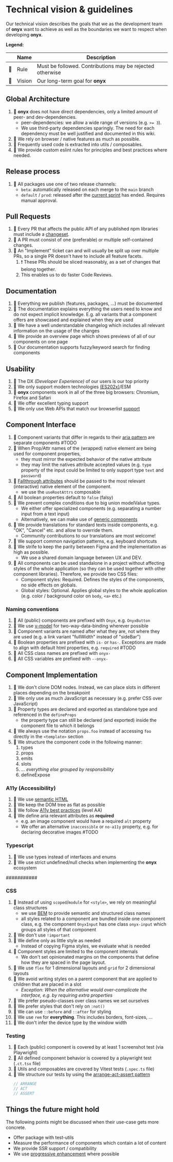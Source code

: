 # Technical vision & guidelines

Our technical vision describes the goals that we as the development team of **onyx** want to achieve as well as the boundaries we want to respect when developing **onyx**.

**Legend:**

|     | Name   | Description                                               |
| --- | ------ | --------------------------------------------------------- |
| 📜  | Rule   | Must be followed. Contributions may be rejected otherwise |
| 🔮  | Vision | Our long-term goal for **onyx**                           |

## Global Architecture

1. 📜 **onyx** does not have direct dependencies, only a limited amount of peer- and dev-dependencies.
   - peer-dependencies: we allow a wide range of versions (e.g. `>= 3`).
   - We use third-party dependencies sparingly. The need for each dependency must be well justified and documented in this wiki.
2. 📜 We rely on browser / native features as much as possible.
3. 📜 Frequently used code is extracted into utils / composables.
4. 🔮 We provide custom eslint rules for principles and best practices where needed.

## Release process

1. 🔮 All packages use one of two release channels:
   - `beta`: automatically released on each merge to the `main` branch
   - `default` / `prod`: released after the [current sprint](https://github.com/orgs/SchwarzIT/projects/5/views/1) has ended. Requires manual approval.

## Pull Requests

1. 📜 Every PR that affects the public API of any published npm libraries must include a [changeset](https://github.com/changesets/changesets).
2. 📜 A PR must consist of one (preferable) or multiple self-contained changes.
3. 📜 An "Implement" ticket can and will usually be split up over multiple PRs, so a single PR doesn't have to include all feature facets.
   1. ❗️ These PRs should be sliced reasonably, as a set of changes that belong together.
   2. This enables us to do faster Code Reviews.

## Documentation

1. 📜 Everything we publish (features, packages, ...) must be documented
2. 📜 The documentation explains everything the users need to know and do not expect implicit knowledge. E.g. all variants that a component offers are showcased and explained when they are used
3. 📜 We have a well understandable changelog which includes all relevant information on the usage of the changes
4. 🔮 We provide an overview page which shows previews of all of our components on one page
5. 🔮 Our documentation supports fuzzy/keyword search for finding components

## Usability

1. 📜 The DX _(Developer Experience)_ of our users is our top priority
2. 📜 We only support modern technologies [(ES202x)](https://tc39.es/ecma262/)/ESM
3. 📜 **onyx** components work in all of the three big browsers: Chromium, Firefox and Safari
4. 📜 We offer excellent typing support
5. 📜 We only use Web APIs that match our browserlist [support](https://github.com/SchwarzIT/onyx/blob/47c2c8f28aa19fa859c01067934d772d196d6271/apps/docs/src/principles/technical-vision.md)

## Component Interface

1. 📜 Component variants that differ in regards to their [aria pattern](https://www.w3.org/WAI/ARIA/apg/patterns) are separate components #TODO
1. 📜 When Prop/Attr names of the (wrapped) native element are being used for component properties,
   - they must mirror the expected behavior of the native attribute
   - they may limit the natives attribute accepted values (e.g. `type` property of the input could be limited to only support type `text` and `password`)
1. 📜 [Fallthrough attributes](https://vuejs.org/guide/components/attrs.html) should be passed to the most relevant (interactive) native element of the component.
   - we use the `useRootAttrs` composable
1. 📜 All boolean properties default to `false` (falsy)
1. 📜 We prevent complex conditions due to big union modelValue types.
   - We either offer specialized components (e.g. separating a number input from a text input)
   - Alternatively, we can make use of [generic components](https://vuejs.org/api/sfc-script-setup.html#generics)
1. 📜 We provide translations for standard texts inside components, e.g. "OK", "Cancel" etc. and allow to override them.
   - Community contributions to our translations are most welcome!
1. 📜 We support common navigation patterns, e.g. keyboard shortcuts
1. 📜 We strife to keep the parity between Figma and the implementation as high as possible.
   - We use a shared domain language between UX and DEV.
1. 📜 All components can be used standalone in a project without affecting styles of the whole application (so they can be used together with other component libraries). Therefore, we provide two CSS files:
   - Component styles: Required. Defines the styles of the components, no side effects on globals.
   - Global styles: Optional. Applies global styles to the whole application (e.g. color / background color on `body`, `<a>` etc.)

### Naming conventions

1. 📜 All (public) components are prefixed with `Onyx`, e.g. `OnyxButton`
2. 📜 We use [v-model](https://vuejs.org/guide/components/v-model.html) for two-way-data-binding wherever possible
3. 📜 Component variants are named after what they are, not where they are used (e.g. a link variant "fullWidth" instead of "sideBar")
4. 📜 Boolean properties are prefixed with `is-` or `has-`. Exceptions are made to align with default html properties, e.g. `required` #TODO
5. 📜 All CSS class names are prefixed with `onyx-`
6. 📜 All CSS variables are prefixed with `--onyx-`

## Component Implementation

1. 📜 We don't clone DOM nodes. Instead, we can place slots in different places depending on the breakpoint
2. 📜 We only use as much JavaScript as necessary (e.g. prefer CSS over JavaScript)
3. 📜 Property types are declared and exported as standalone type and referenced in the `defineProps`
   - the property type can still be declared (and exported) inside the component file to which it belongs
4. 📜 We always use the notation `props.foo` instead of accessing `foo` directly in the `<template>` section
5. 📜 We structure the component code in the following manner:
   1. types
   2. props
   3. emits
   4. slots
   5. _... everything else grouped by responsibility_
   6. defineExpose

### A11y (Accessibility)

1. 📜 We use [semantic HTML](https://developer.mozilla.org/en-US/docs/Web/HTML/Element)
2. 📜 We keep the DOM tree as flat as possible
3. 📜 We follow [A11y best practices](https://www.w3.org/WAI/fundamentals/accessibility-principles/) (level AA)
4. 📜 We define aria relevant attributes as **required**
   - e.g. an image component would have a required `alt` property
   - We offer an alternative `inaccessible` or `no-a11y` property, e.g. for declaring decorative images #TODO

### Typescript

1. 📜 We use types instead of interfaces and enums
2. 📜 We use strict undefined/null checks when implementing the **onyx** ecosystem

###########
### CSS

1. 📜 Instead of using `scoped`/`module` for `<style>`, we rely on meaningful class structures
   - we use [BEM](https://getbem.com/naming/) to provide semantic and structured class names
   - all styles related to a component are bundled inside one component class,
     e.g. the component `OnyxInput` has one class `onyx-input` which groups all styles of that component
2. 📜 We don't use `!important`
3. 📜 We define only as little style as needed
   - Instead of copying Figma styles, we evaluate what is needed
4. 📜 Component styles are limited to the component internals
   - We don't set opinionated margins on the components that define how they are spaced in the page layout.
5. 📜 We use `flex` for 1 dimensional layouts and `grid` for 2 dimensional layouts
6. 📜 We avoid writing styles on a parent component that are applied to children that are placed in a slot
   - _Exception: When the alternative would over-complicate the interface, e.g. by requiring extra properties_
7. 📜 We prefer pseudo-classes over class names we set ourselves
8. 📜 We prefer styles that don't rely on `:not()`
9. 📜 We can use `::before` and `::after` for styling
10. 📜 We use `rem` for **everything**. This includes borders, font-sizes, ...
11. 📜 We don't infer the device type by the window width

### Testing

1. 📜 Each (public) component is covered by at least 1 screenshot test (via Playwright)
2. 📜 All defined component behavior is covered by a playwright test (`.ct.tsx` file)
3. 📜 Utils and composables are covered by Vitest tests (`.spec.ts` file)
4. 📜 We structure our tests by using the [arrange-act-assert pattern](https://automationpanda.com/2020/07/07/arrange-act-assert-a-pattern-for-writing-good-tests/)<br>
   ```ts
   // ARRANGE
   // ACT
   // ASSERT
   ```

## Things the future might hold

The following points might be discussed when their use-case gets more concrete.

- Offer package with test-utils
- Measure the performance of components which contain a lot of content
- We provide SSR support / compatibility
- We use [progressive enhancement](https://developer.mozilla.org/de/docs/Glossary/Progressive_Enhancement) where possible
